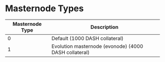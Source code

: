 # Masternode Types

| Masternode Type | Description |
| --- | --- |
| 0 | Default (1000 DASH collateral) |
| 1 | Evolution masternode (evonode) (4000 DASH collateral) |
